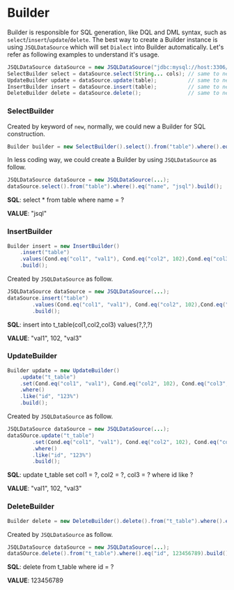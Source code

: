 # Builder

Builder is responsible for SQL generation, like DQL and DML syntax, such as `select`/`insert`/`update`/`delete`. The best way to create a Builder instance is using `JSQLDataSource` which will set `Dialect` into Builder automatically. Let's refer as following examples to understand it's usage.
```java
JSQLDataSource dataSource = new JSQLDataSource("jdbc:mysql://host:3306/database", "username", "password");
SelectBuilder select = dataSource.select(String... cols); // same to new SelectBuilder(Dialects.MYSQL).select(cols);
UpdateBuilder update = dataSource.update(table);          // same to new UpdateBuilder(Dialects.MYSQL).update(table);
InsertBuilder insert = dataSource.insert(table);          // same to new InsertBuilder(Dialects.MYSQL).insert(table);
DeleteBuilder delete = dataSource.delete();               // same to new DeleteBuilder(Dialects.MYSQL).delete();
```

### SelectBuilder
Created by keyword of `new`, normally, we could new a Builder for SQL construction.
```java
Builder builder = new SelectBuilder().select().from("table").where().eq("name", "jsql").build();
```
In less coding way, we could create a Builder by using `JSQLDataSource` as follow.
```java
JSQLDataSource dataSource = new JSQLDataSource(...);
dataSource.select().from("table").where().eq("name", "jsql").build();
```

**SQL**: select * from table where name = ?

**VALUE**: "jsql"

### InsertBuilder

```java
Builder insert = new InsertBuilder()
    .insert("table")
    .values(Cond.eq("col1", "val1"), Cond.eq("col2", 102),Cond.eq("col3", "val3"))
    .build();
```

Created by `JSQLDataSource` as follow.
```java
JSQLDataSource dataSource = new JSQLDataSource(...);
dataSource.insert("table")
        .values(Cond.eq("col1", "val1"), Cond.eq("col2", 102),Cond.eq("col3", "val3"))
        .build();
```
**SQL**: insert into t_table(col1,col2,col3) values(?,?,?)

**VALUE**: "val1", 102, "val3"

### UpdateBuilder

```java
Builder update = new UpdateBuilder()
    .update("t_table")
    .set(Cond.eq("col1", "val1"), Cond.eq("col2", 102), Cond.eq("col3", "val3"))
    .where()
    .like("id", "123%")
    .build();
```

Created by `JSQLDataSource` as follow.
```java
JSQLDataSource dataSource = new JSQLDataSource(...);
dataSOurce.update("t_table")
        .set(Cond.eq("col1", "val1"), Cond.eq("col2", 102), Cond.eq("col3", "val3"))
        .where()
        .like("id", "123%")
        .build();
```
**SQL**: update t_table set col1 = ?, col2 = ?, col3 = ? where id like ?

**VALUE**: "val1", 102, "val3"

### DeleteBuilder
```java
Builder delete = new DeleteBuilder().delete().from("t_table").where().eq("id", 123456789).build();
```

Created by `JSQLDataSource` as follow.
```java
JSQLDataSource dataSource = new JSQLDataSource(...);
dataSOurce.delete().from("t_table").where().eq("id", 123456789).build();
```
**SQL**: delete from t_table where id = ?

**VALUE**: 123456789
